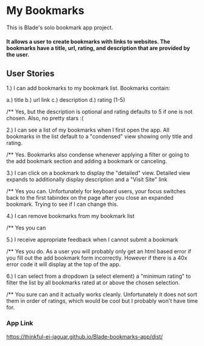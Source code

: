 # My Bookmarks

This is Blade's solo bookmark app project.  

#### It allows a user to create bookmarks with links to websites.  The bookmarks have a title, url, rating, and description that are provided by the user.


## User Stories

1.) I can add bookmarks to my bookmark list. Bookmarks contain:

  a.) title
  b.) url link
  c.) description
  d.) rating (1-5)

/** Yes, but the description is optional and rating defaults to 5 if
one is not chosen.  Also, no pretty stars :(


2.) I can see a list of my bookmarks when I first open the app.
All bookmarks in the list default to a "condensed" view showing only title and rating.

/** Yes.  Bookmarks also condense whenever applying a filter or going to the
add bookmark section and adding a bookmark or canceling.

3.) I can click on a bookmark to display the "detailed" view.
Detailed view expands to additionally display description and a 
"Visit Site" link

/** Yes you can.  Unfortunately for keyboard users, your focus switches back
to the first tabindex on the page after you close an expanded bookmark.  Trying to see if I can change this.

4.) I can remove bookmarks from my bookmark list

/** Yes you can

5.) I receive appropriate feedback when I cannot submit a bookmark

/** Yes you do.  As a user you will probably only get an html based error if you fill out the add bookmark form incorrectly.  However if there is a 40x error code
it will display at the top of the app.


6.) I can select from a dropdown (a select element) a "minimum rating" to filter the list by all bookmarks rated at or above the chosen selection.  <br />


/** You sure can and it actually works cleanly.  Unfortunately it does not sort them in order of ratings, which would be cool but I probably won't have time for.    

### App Link

https://thinkful-ei-jaguar.github.io/Blade-bookmarks-app/dist/